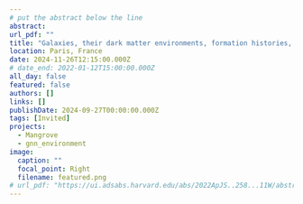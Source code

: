 ```yaml
---
# put the abstract below the line
abstract: 
url_pdf: ""
title: "Galaxies, their dark matter environments, formation histories, and couplings @Institut d'Astrophysique de Paris"
location: Paris, France
date: 2024-11-26T12:15:00.000Z
# date_end: 2022-01-12T15:00:00.000Z
all_day: false
featured: false
authors: []
links: []
publishDate: 2024-09-27T00:00:00.000Z
tags: [Invited]
projects:
  - Mangrove
  - gnn_environment
image:
  caption: ""
  focal_point: Right
  filename: featured.png
# url_pdf: "https://ui.adsabs.harvard.edu/abs/2022ApJS..258...11W/abstract"
---
```



